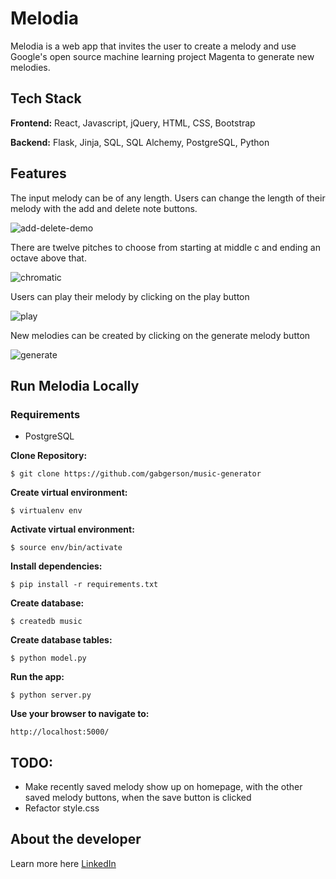 # Melodia

Melodia is a web app that invites the user to create a melody and use Google's open source machine learning project Magenta to generate new melodies. 

## Tech Stack

__Frontend:__ React, Javascript, jQuery, HTML, CSS, Bootstrap

__Backend:__ Flask, Jinja, SQL, SQL Alchemy, PostgreSQL, Python


## Features

The input melody can be of any length. Users can change the length of their melody with the add and delete note buttons.

![add-delete-demo](https://user-images.githubusercontent.com/49376684/59725012-db551980-91e0-11e9-9e97-025472a9aaee.gif)

There are twelve pitches to choose from starting at middle c and ending an octave above that.

![chromatic](https://user-images.githubusercontent.com/49376684/59725492-a9dd4d80-91e2-11e9-80fb-231885c74952.gif)

Users can play their melody by clicking on the play button

![play](https://user-images.githubusercontent.com/49376684/59727215-a1d4dc00-91e9-11e9-9ebb-fdd2be99e042.gif)

New melodies can be created by clicking on the generate melody button

![generate](https://user-images.githubusercontent.com/49376684/59727305-01cb8280-91ea-11e9-9e72-2b19b1a6d1aa.gif)


## Run Melodia Locally

### Requirements

* PostgreSQL


__Clone Repository:__
```
$ git clone https://github.com/gabgerson/music-generator
```
__Create virtual environment:__

```
$ virtualenv env
```
__Activate virtual environment:__

```
$ source env/bin/activate
```

__Install dependencies:__

```
$ pip install -r requirements.txt
```

__Create database:__

```
$ createdb music
```

__Create database tables:__

```
$ python model.py
```

__Run the app:__

```
$ python server.py
```

__Use your browser to navigate to:__

```
http://localhost:5000/
```

## TODO:

* Make recently saved melody show up on homepage, with the other saved melody buttons, when the save button is clicked
* Refactor style.css
## About the developer

Learn more here [LinkedIn](https://www.linkedin.com/in/gabriela-gerson)
